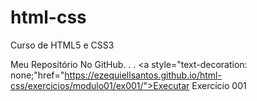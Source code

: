 # html-css
 Curso de HTML5 e CSS3 

 Meu Repositório No GitHub. . .
<a style="text-decoration: none;"href="https://ezequiellsantos.github.io/html-css/exercicios/modulo01/ex001/">Executar Exercício 001</a>


